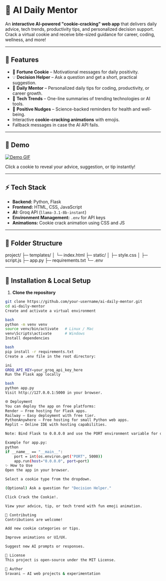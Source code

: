 # 🥠 AI Daily Mentor

An **interactive AI-powered "cookie-cracking" web app** that delivers daily advice, tech trends, productivity tips, and personalized decision support. Crack a virtual cookie and receive bite-sized guidance for career, coding, wellness, and more!  

---

## 🌟 Features

- 🍪 **Fortune Cookie** – Motivational messages for daily positivity.  
- 💡 **Decision Helper** – Ask a question and get a short, practical suggestion.  
- 🌅 **Daily Mentor** – Personalized daily tips for coding, productivity, or career growth.  
- 🔧 **Tech Trends** – One-line summaries of trending technologies or AI tools.  
- 💖 **Positive Nudges** – Science-backed reminders for health and well-being.  
- Interactive **cookie-cracking animations** with emojis.  
- Fallback messages in case the AI API fails.  

---

## 🎨 Demo

[![Demo GIF](link-to-demo-gif-or-screenshot)](https://github.com/user-attachments/assets/613cacf5-e8ec-4e95-9a9b-cf177cb44a25)  

Click a cookie to reveal your advice, suggestion, or tip instantly!

---

## ⚡ Tech Stack

- **Backend:** Python, Flask  
- **Frontend:** HTML, CSS, JavaScript  
- **AI:** Groq API (`llama-3.1-8b-instant`)  
- **Environment Management:** `.env` for API keys  
- **Animations:** Cookie crack animation using CSS and JS  

---

## 📂 Folder Structure

project/
├─ templates/
│ └─ index.html
├─ static/
│ ├─ style.css
│ ├─ script.js
├─ app.py
├─ requirements.txt
└─ .env

---

## 🚀 Installation & Local Setup

1. **Clone the repository**  
```bash
git clone https://github.com/your-username/ai-daily-mentor.git
cd ai-daily-mentor
Create and activate a virtual environment

bash
python -m venv venv
source venv/bin/activate   # Linux / Mac
venv\Scripts\activate      # Windows
Install dependencies

bash
pip install -r requirements.txt
Create a .env file in the root directory:

ini
GROQ_API_KEY=your_groq_api_key_here
Run the Flask app locally

bash
python app.py
Visit http://127.0.0.1:5000 in your browser.

🌐 Deployment
You can deploy the app on free platforms:
Render – Free hosting for Flask apps.
Railway – Easy deployment with free tier.
PythonAnywhere – Free hosting for small Python web apps.
Replit – Online IDE with hosting capabilities.

Note: Bind Flask to 0.0.0.0 and use the PORT environment variable for deployment.

Example for app.py:
python
if __name__ == "__main__":
    port = int(os.environ.get("PORT", 5000))
    app.run(host="0.0.0.0", port=port)
✨ How to Use
Open the app in your browser.

Select a cookie type from the dropdown.

(Optional) Ask a question for "Decision Helper."

Click Crack the Cookie!.

View your advice, tip, or tech trend with fun emoji animation.

🤝 Contributing
Contributions are welcome!

Add new cookie categories or tips.

Improve animations or UI/UX.

Suggest new AI prompts or responses.

📄 License
This project is open-source under the MIT License.

👤 Author
Sravani – AI web projects & experimentation
